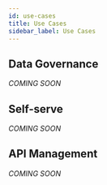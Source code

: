 ```yaml
---
id: use-cases
title: Use Cases
sidebar_label: Use Cases
---
```


## Data Governance
_COMING SOON_

## Self-serve
_COMING SOON_

## API Management
_COMING SOON_